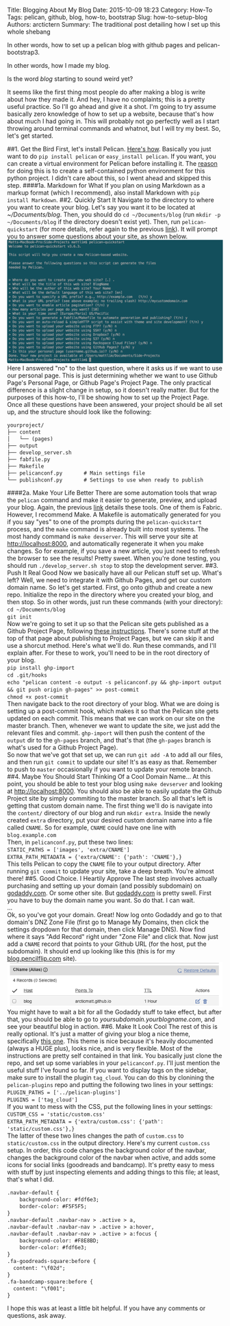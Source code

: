 Title: Blogging About My Blog
Date: 2015-10-09 18:23
Category: How-To
Tags: pelican, github, blog, how-to, bootstrap
Slug: how-to-setup-blog
Authors: arctictern
Summary: The traditional post detailing how I set up this whole shebang

In other words, how to set up a pelican blog with github pages and pelican-bootstrap3.

In other words, how I made my blog.

Is the word *blog* starting to sound weird yet?

It seems like the first thing most people do after making a blog is write about how
they made it. And hey, I have no complaints; this is a pretty useful practice.
So I'll go ahead and give it a shot.  I'm going to try assume basically zero 
knowledge of how to set up a website, because that's how about much I had going in.
This will probably not go perfectly well as I start throwing around terminal commands
and whatnot, but I will try my best. So, let's get started.

##1. Get the Bird
First, let's install Pelican. [Here's how](http://docs.getpelican.com/en/3.3.0/getting_started.html).
Basically you just want to do `pip install pelican` or `easy_install pelican`.
If you want, you can create a virtual environment for Pelican before installing it.
The [reason](http://duncanlock.net/blog/2013/05/17/how-i-built-this-website-using-pelican-part-1-setup/#comment-1767610380)
for doing this is to create a self-contained python environment for
this python project. I didn't care about this, so I went ahead and skipped this
step.
####1a. Markdown for What
If you plan on using Markdown as a markup format (which I recommend),
also install Markdown with `pip install Markdown`.
##2. Quickly Start It
Navigate to the directory to where you want to create your blog. Let's say
you want it to be located at *~/Documents/blog*. Then, you should do
`cd ~/Documents/blog` (run `mkdir -p ~/Documents/blog` if the directory doesn't
exist yet).
Then, run `pelican-quickstart` (for more details, refer again to the previous
[link](http://docs.getpelican.com/en/3.3.0/getting_started.html)).
It will prompt you to answer some questions
about your site, as shown below.
![Pelican Quickstart](/images/pelican-quickstart-prompt.png)
Here I answered "no" to the last question, where it asks us if we want to use
our personal page. This is just determining whether we want to use Github Page's
Personal Page, or Github Page's Project Page. The only practical difference is a
slight change in setup, so it doesn't really matter. But for the purposes of this
how-to, I'll be showing how to set up the Project Page.
Once all these questions have been answered, your project should be all set up,
and the structure should look like the following:

    yourproject/
    ├── content
    │   └── (pages)
    ├── output
    ├── develop_server.sh
    ├── fabfile.py
    ├── Makefile
    ├── pelicanconf.py       # Main settings file
    └── publishconf.py       # Settings to use when ready to publish
####2a. Make Your Life Better
There are some automation tools that wrap the `pelican` command and make
it easier to generate, preview, and upload your blog. Again, the previous
[link](http://docs.getpelican.com/en/3.3.0/getting_started.html) details
these tools. One of them is Fabric. However, I recommend Make. A Makefile
is automatically generated for you if you say "yes" to one of the prompts
during the `pelican-quickstart` process, and the `make` command is already
built into most systems. The most handy command is `make devserver`. This 
will serve your site at [http://localhost:8000](http://localhost:8000),
and automatically regenerate it when you make changes. So for example,
if you save a new article, you just need to refresh the browser to see
the results! Pretty sweet. When you're done testing, you should run
`./develop_server.sh stop` to stop the development server.
##3. Push It Real Good
Now we basically have all our Pelican stuff set up. What's left? Well, we 
need to integrate it with Github Pages, and get our custom domain name. So let's
get started. First, go onto github and create a new repo. Initialize the repo
in the directory where you created your blog, and then stop.
So in other words, just run these commands (with your directory):  
`cd ~/Documents/blog`  
`git init`  
Now we're going to set it up so that the Pelican site gets published as a Github
Project Page, following [these instructions](http://docs.getpelican.com/en/3.3.0/tips.html).
There's some stuff at the top of that page about publishing to Project Pages,
but we can skip it and use a shorcut method. Here's what we'll do. Run
these commands, and I'll explain after. For these to work, you'll need to 
be in the root directory of your blog.  
`pip install ghp-import`  
`cd .git/hooks`  
`echo "pelican content -o output -s pelicanconf.py && ghp-import output && git push origin gh-pages" >> post-commit`  
`chmod +x post-commit`  
Then navigate back to the root directory of your blog.
What we are doing is setting up a post-commit hook, which makes it so that
the Pelican site gets updated on each commit. This means that we can work
on our site on the master branch. Then, whenever we want to update the site,
we just add the relevant files and commit. `ghp-import` will then push the content
of the `output` dir to the `gh-pages` branch, and that's that (the `gh-pages` branch
is what's used for a Github Project Page).  
So now that we've got that set up, we can run `git add -A` to add all our files,
and then run `git commit` to update our site! It's as easy as that. Remember to push
to `master` occasionally if you want to update your remote branch.
##4. Maybe You Should Start Thinking Of a Cool Domain Name...
At this point, you should be able to test your blog using `make devserver` and 
looking at [http://localhost:8000](http://localhost:8000). You should also be
able to easily update the Github Project site by simply commiting to the master
branch. So all that's left is getting that custom domain name. The first thing
we'll do is navigate into the `content/` directory of our blog and run
`mkdir extra`. Inside the newly created `extra` directory, put your desired
custom domain name into a file called `CNAME`. So for example, `CNAME` could
have one line with  
`blog.example.com`  
Then, in `pelicanconf.py`, put these two lines:  
`STATIC_PATHS = ['images', 'extra/CNAME']`  
`EXTRA_PATH_METADATA = {'extra/CNAME': {'path': 'CNAME'},}`  
This tells Pelican to copy the `CNAME` file to your output directory.
After running `git commit` to update your site, take a deep breath. You're almost
there!
##5. Good Choice. I Heartily Approve
The last step involves actually purchasing and setting up your domain (and 
possibly subdomain) on [godaddy.com](https://www.godaddy.com/). Or some other
site. But [godaddy.com](https://www.godaddy.com/) is pretty swell. First you have 
to buy the domain name you want. So do that. I can wait.  
...  
Ok, so you've got your domain. Great! Now log onto Godaddy and go to that
domain's DNZ Zone File (first go to Manage My Domains, then click the settings dropdown
for that domain, then click Manage DNS). Now find where it says "Add Record" 
right under "Zone File" and click that. Now just add a `CNAME` record that
points to your Github URL (for the host, put the subdomain). It should end up
looking like this (this is for my [blog.pencilflip.com](http://blog.pencilflip.com/) site).
![GoDaddy Cname](/images/godaddy-cname.png)  
You might have to wait a bit for all the Godaddy stuff to take effect, but after that,
you should be able to go to *yoursubdomain.yourblogname.com*, and see your beautiful
blog in action. 
##6. Make It Look Cool
The rest of this is really optional. It's just a matter of giving your blog 
a nice theme, specifically [this one](https://github.com/DandyDev/pelican-bootstrap3).
This theme is nice because it's heavily documented (always a HUGE plus), looks 
nice, and is very flexible.
Most of the instructions are pretty self contained in that link. You basically
just clone the repo, and set up some variables in your `pelicanconf.py`.
I'll just mention the useful stuff I've found so far. If you want to display
tags on the sidebar, make sure to install the plugin `tag_cloud`. You can do
this by clonining the `pelican-plugins` repo and putting the following two lines
in your settings:  
`PLUGIN_PATHS = ['../pelican-plugins']`  
`PLUGINS = ['tag_cloud']`  
If you want to mess with the CSS, put the following lines in your settings:  
`CUSTOM_CSS = 'static/custom.css'`  
`EXTRA_PATH_METADATA = {'extra/custom.css': {'path': 'static/custom.css'},}`  
The latter of these two lines changes the path of `custom.css` to `static/custom.css`
in the output directory.
Here's my current `custom.css` setup. In order, this code changes the background
color of the navbar, changes the background color of the navbar when active,
and adds some icons for social links (goodreads and bandcamp). It's pretty easy
to mess with stuff by just inspecting elements and adding things to this file; at least,
that's what I did.

    .navbar-default {
        background-color: #fdf6e3;
        border-color: #F5F5F5;
    }
    .navbar-default .navbar-nav > .active > a,
    .navbar-default .navbar-nav > .active > a:hover,
    .navbar-default .navbar-nav > .active > a:focus {
        background-color: #F8E8BD;
        border-color: #fdf6e3;
    }
    .fa-goodreads-square:before {
      content: "\f02d";
    }
    .fa-bandcamp-square:before {
      content: "\f001";
    }
 

I hope this was at least a little bit helpful. If you have any comments or questions, ask away.
